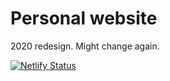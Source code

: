 # Personal website

2020 redesign. Might change again. 

[![Netlify Status](https://api.netlify.com/api/v1/badges/f8db0123-117a-400c-b880-b2ce8fcfcda3/deploy-status)](https://app.netlify.com/sites/usmankhwaja/deploys)
